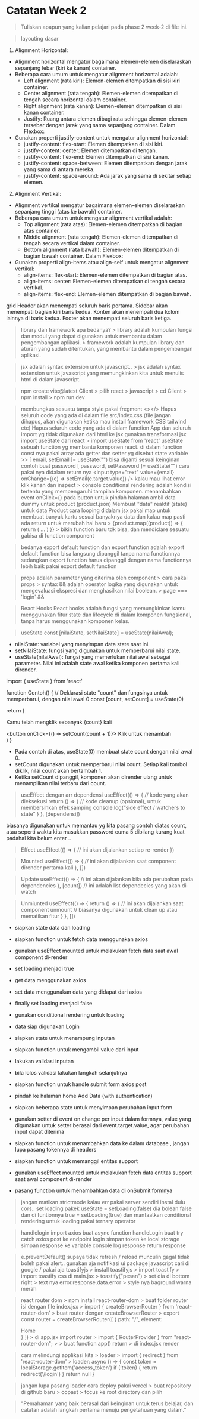 # Catatan Week 2

> Tuliskan apapun yang kalian pelajari pada phase 2 week-2 di file ini.

> layouting dasar

1. Alignment Horizontal:
* Alignment horizontal mengatur bagaimana elemen-elemen diselaraskan sepanjang lebar (kiri ke kanan) container.
* Beberapa cara umum untuk mengatur alignment horizontal adalah:
    * Left alignment (rata kiri): Elemen-elemen ditempatkan di sisi kiri container.
    * Center alignment (rata tengah): Elemen-elemen ditempatkan di tengah secara horizontal dalam container.
    * Right alignment (rata kanan): Elemen-elemen ditempatkan di sisi kanan container.
    * Justify: Ruang antara elemen dibagi rata sehingga elemen-elemen tersebar dengan jarak yang sama sepanjang container.
Dalam Flexbox:
* Gunakan properti justify-content untuk mengatur alignment horizontal:
    * justify-content: flex-start: Elemen ditempatkan di sisi kiri.
    * justify-content: center: Elemen ditempatkan di tengah.
    * justify-content: flex-end: Elemen ditempatkan di sisi kanan.
    * justify-content: space-between: Elemen ditempatkan dengan jarak yang sama di antara mereka.
    * justify-content: space-around: Ada jarak yang sama di sekitar setiap elemen.
2. Alignment Vertikal:
* Alignment vertikal mengatur bagaimana elemen-elemen diselaraskan sepanjang tinggi (atas ke bawah) container.
* Beberapa cara umum untuk mengatur alignment vertikal adalah:
    * Top alignment (rata atas): Elemen-elemen ditempatkan di bagian atas container.
    * Middle alignment (rata tengah): Elemen-elemen ditempatkan di tengah secara vertikal dalam container.
    * Bottom alignment (rata bawah): Elemen-elemen ditempatkan di bagian bawah container.
Dalam Flexbox:
* Gunakan properti align-items atau align-self untuk mengatur alignment vertikal:
    * align-items: flex-start: Elemen-elemen ditempatkan di bagian atas.
    * align-items: center: Elemen-elemen ditempatkan di tengah secara vertikal.
    * align-items: flex-end: Elemen-elemen ditempatkan di bagian bawah.

grid
Header akan menempati seluruh baris pertama.
Sidebar akan menempati bagian kiri baris kedua.
Konten akan menempati dua kolom lainnya di baris kedua.
Footer akan menempati seluruh baris ketiga.


> library dan framework apa bedanya?
    > library adalah kumpulan fungsi dan modul yang dapat digunakan untuk membantu dalam pengembangan aplikasi.
    > framework adalah kumpulan library dan aturan yang sudah ditentukan, yang membantu dalam pengembangan aplikasi.

> jsx adalah syntax extension untuk javascript..
    > jsx adalah syntax extension untuk javascript yang memungkinkan kita untuk menulis html di dalam javascript.

> npm create vite@latest Client 
    > pilih react > javascript
    > cd Client
    > npm install
    > npm run dev

> membungkus sesuatu tanpa style pakai fregment <></>
> Hapus seluruh code yang ada di dalam file src/index.css (file jangan dihapus, akan digunakan ketika mau install framework CSS tailwind etc)
> Hapus seluruh code yang ada di dalam function App dan seluruh import yg tidak digunakan
> dari html ke jsx gunakan transformasi jsx
> import useState dari react > import useState from 'react'
> useState sebuah function yg membantu komponen react.
>  di dalam function const nya pakai array ada getter dan setter yg disebut state variable >> [ email, setEmail ]= useState("") bisa diganti sesuai keinginan contoh buat password [ password, setPassword ]= useState("")
> cara pakai nya didalam return nya <input type="text" value={email} onChange={(e) => setEmail(e.target.value)} />
> kalau mau lihat error klik kanan dan inspect > console
> conditional rendering adalah kondisi tertentu yang mempengaruhi tampilan komponen.
> menambahkan event onClick={} pada button untuk pindah halaman
> ambil data dummy untuk product (product.json)
> Membuat "data" reaktif (state) untuk data Product
> cara looping didalam jsx pakai map untuk membuat banyak kartu sesuai banyaknya data dan kalau map pasti ada return untuk merubah hal baru 
	> {product.map((product)) => {
		return ( … )
	    }}
	> bikin function baru tdk bisa, dan mendiclare sesuatu gabisa di function component

> bedanya export default function dan export function adalah export default function bisa langsung dipanggil tanpa nama functionnya sedangkan export function harus dipanggil dengan nama functionnya
> lebih baik pakai export default function

> props adalah parameter yang diterima oleh component
    > cara pakai props <Component props={} />
    > syntax && adalah operator logika yang digunakan untuk mengevaluasi ekspresi dan menghasilkan nilai boolean.
    > page === 'login' && <LoginPage />
    
> React Hooks
React hooks adalah fungsi yang memungkinkan kamu menggunakan fitur state dan lifecycle di dalam komponen fungsional, tanpa harus menggunakan komponen kelas.

> useState
	const [nilaiState, setNilaiState] = useState(nilaiAwal);
* nilaiState: variabel yang menyimpan data state saat ini.
* setNilaiState: fungsi yang digunakan untuk memperbarui nilai state.
* useState(nilaiAwal): fungsi yang memerlukan nilai awal sebagai parameter. Nilai ini adalah state awal ketika komponen pertama kali dirender.

import { useState } from 'react'

function Contoh() {
  // Deklarasi state "count" dan fungsinya untuk memperbarui, dengan nilai awal 0
  const [count, setCount] = useState(0)

  return (
    <div>
      <p>Kamu telah mengklik sebanyak {count} kali</p>
      <button onClick={() => setCount(count + 1)}>
        Klik untuk menambah
      </button>
    </div>
  )
}
* Pada contoh di atas, useState(0) membuat state count dengan nilai awal 0.
* setCount digunakan untuk memperbarui nilai count. Setiap kali tombol diklik, nilai count akan bertambah 1.
* Ketika setCount dipanggil, komponen akan dirender ulang untuk menampilkan nilai terbaru dari count.


> useEffect 
dengan arr dependensi 
useEffect(() => {
  // kode yang akan dieksekusi
  return () => {
    // kode cleanup (opsional), untuk membersihkan efek samping
console.log(“side effect / watchers to state”
  }
}, [dependensi])

biasanya digunakan untuk memantau yg kita pasang contoh diatas count, atau seperti waktu kita masukkan password cuma 5 dibilang kurang kuat padahal kita belum enter .. 

> Effect
useEffect(() => {
  // ini akan dijalankan setiap re-render
})

> Mounted
useEffect(() => {
  // ini akan dijalankan saat component dirender pertama kali
}, [])

> Update 
useEffect(() => {
  // ini akan dijalankan bila ada perubahan pada dependencies
}, [count]) // ini adalah list dependecies yang akan di-watch

>Unmiunted 
useEffect(() => {
  return () => {
    // ini akan dijalankan saat component unmount
    // biasanya digunakan untuk clean up atau mematikan fitur 
  }
}, [])


* siapkan state data dan loading
* siapkan function untuk fetch data menggunakan axios
* gunakan useEffect mounted untuk melakukan fetch data saat awal component di-render
* set loading menjadi true
* get data menggunakan axios
* set data menggunakan data yang didapat dari axios
* finally set loading menjadi false
* gunakan conditional rendering untuk loading
* data siap digunakan
Login

* siapkan state untuk menampung inputan
* siapkan function untuk mengambil value dari input
* lakukan validasi inputan
* bila lolos validasi lakukan langkah selanjutnya
* siapkan function untuk handle submit form axios post
* pindah ke halaman home
Add Data (with authentication)

* siapkan beberapa state untuk menyimpan perubahan input form
* gunakan setter di event on change per input dalam formnya, value yang digunakan untuk setter berasal dari event.target.value, agar perubahan input dapat diterima
* siapkan function untuk menambahkan data ke dalam database , jangan lupa pasang tokennya di headers
* siapkan function untuk memanggil entitas support
* gunakan useEffect mounted untuk melakukan fetch data entitas support saat awal component di-render
* pasang function untuk menambahkan data di onSubmit formnya

> jangan matikan strictmode 
> kalau err pakai server sendiri instal dulu cors..
> set loading pakek useState = setLoading(false) dia bolean false dan di funtionnya true = setLoading(true)
> dan manfaatkan conditional rendering untuk loading pakai ternary operator 

> handlelogin 
  > import axios 
  > buat async function handleLogin
  > buat try catch
  > axios post ke endpoint login
  > simpan token ke local storage
  > simpan response ke variable
  > console log response
  > return response

> e.preventDefault() supaya tidak refresh / reload
> munculin gagal tidak boleh pakai alert.. gunakan aja notifikasi ui package javascript cari di google / pakai aja toastifyjs
    > install toastifyjs
    > import toastify
    > import toastify css di main.jsx
    > toastify("pesan")
    > set dia di bottom right
    > text nya error.response.data.error
    > style nya baground warna merah


> react router dom
    > npm install react-router-dom
    > buat folder router isi dengan file index.jsx
    > import { createBrowserRouter } from 'react-router-dom'
    > buat router dengan createBrowserRouter
    > export const router = createBrowserRouter([
        {
            path: "/", 
            element: <div>Home</div> 
        }
    ])
    > di app.jsx import router
    > import { RouterProvider } from "react-router-dom";
    > <RouterProvider router={router} />
    > buat function app() return <RouterProvider router={router} />
    > di index.jsx render <App />

> cara melindungi applikasi kita > loader
    > import { redirect } from 'react-router-dom'
    > loader: async () => {
        const token = localStorage.getItem('access_token')
        if (!token) {
            return redirect('/login')
        }
        return null
    }


> jangan lupa pasang loader
> cara deploy pakai vercel 
    > buat repository di github baru 
    > copast
    > focus ke root directory dan pilih


> "Pemahaman yang baik berasal dari keinginan untuk terus belajar, dan catatan adalah langkah pertama menuju pengetahuan yang dalam."

